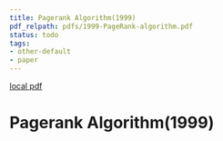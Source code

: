 ```yaml
---
title: Pagerank Algorithm(1999)
pdf_relpath: pdfs/1999-PageRank-algorithm.pdf
status: todo
tags:
- other-default
- paper
---
```


[local pdf](../../../pdfs/1999-PageRank-algorithm.pdf)

# Pagerank Algorithm(1999)
